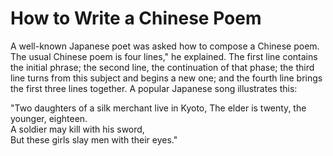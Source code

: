 # How to Write a Chinese Poem

A well-known Japanese poet was asked how to compose a Chinese poem. The usual Chinese poem is four lines," he explained. The first line contains the initial phrase; the second line, the continuation of that phase; the third line turns from this subject and begins a new one; and the fourth line brings the first three lines together. A popular Japanese song illustrates this:

"Two daughters of a silk merchant live in Kyoto, The elder is twenty, the younger, eighteen.  
A soldier may kill with his sword,  
But these girls slay men with their eyes."
